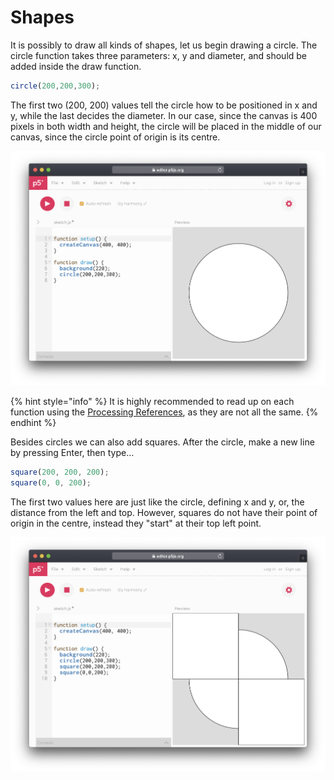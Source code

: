# Shapes

It is possibly to draw all kinds of  shapes, let us begin drawing a circle. The circle function takes three parameters: x, y and diameter, and should be added inside the draw function.

```javascript
circle(200,200,300);
```

The first two \(200, 200\) values tell the circle how to be positioned in x and y, while the last decides the diameter. In our case, since the canvas is 400 pixels in both width and height, the circle will be placed in the middle of our canvas, since the circle point of origin is its centre.

![](../../../../.gitbook/assets/p5-circle.png)

{% hint style="info" %}
It is highly recommended to read up on each function using the [Processing References](https://p5js.org/reference/), as they are not all the same.
{% endhint %}

Besides circles we can also add squares. After the circle, make a new line by pressing Enter, then type…

```javascript
square(200, 200, 200);
square(0, 0, 200);
```

The first two values here are just like the circle, defining x and y, or, the distance from the left and top. However, squares do not have their point of origin in the centre, instead they "start" at their top left point.

![](../../../../.gitbook/assets/p5-rect.png)

